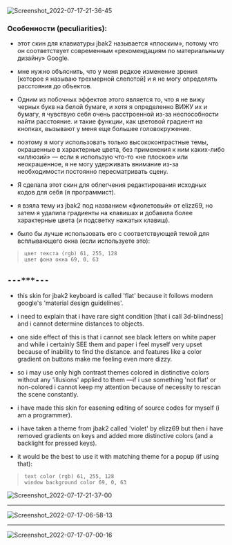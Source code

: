 ![Screenshot_2022-07-17-21-36-45](https://user-images.githubusercontent.com/98284211/182997386-39f6b918-9878-46c4-9add-3c200a48078b.png)

### Особенности (peculiarities):
- этот скин для клавиатуры jbak2 называется «плоским», потому что он соответствует современным
«рекомендациям по материальныму дизайну» Google.
- мне нужно объяснить, что у меня редкое изменение зрения [которое я называю трехмерной слепотой] и я не могу
определять расстояния до объектов.
- Одним из побочных эффектов этого является то, что я не вижу черных букв на белой бумаге, и хотя я определенно
ВИЖУ их и бумагу, я чувствую себя очень расстроенной из-за неспособности найти расстояние.
и такие функции, как цветовой градиент на кнопках, вызывают у меня еще большее головокружение.
- поэтому я могу использовать только высококонтрастные темы, окрашенные в характерные цвета, без применения
к ним каких-либо «иллюзий» — если я использую что-то «не плоское» или неокрашенное, я не могу
удерживать внимание из-за необходимости постоянно пересматривать сцену.

- Я сделала этот скин для облегчения редактирования исходных кодов для себя (я программист).
- я взяла тему из jbak2 под названием «фиолетовый» от elizz69, но затем я удалила градиенты на клавишах
и добавила более характерные цвета (и подсветку нажатых клавиш).

- было бы лучше использовать его с соответствующей темой для всплывающего окна (если используете это):
> ```
> цвет текста (rgb) 61, 255, 128
> цвет фона окна 69, 0, 63
> ```
## `---***---`
- this skin for jbak2 keyboard is called 'flat' because it follows modern google's 'material design guidelines'.
- i need to explain that i have rare sight condition [that i call 3d-blindness] and i cannot determine distances to objects.
- one side effect of this is that i cannot see black letters on white paper and while i certainly SEE them and paper
i feel myself very upset because of inability to find the distance.
and features like a color gradient on buttons make me feeling even more dizzy.
- so i may use only high contrast themes colored in distinctive colors without any 'illusions' applied to them —if i use
something 'not flat' or non-colored i cannot keep my attention because of necessity to rescan the scene constantly.

- i have made this skin for easening editing of source codes for myself (i am a programmer).
- i have taken a theme from jbak2 called 'violet' by elizz69 but then i have removed gradients on keys and added
more distinctive colors (and a backlight for pressed keys).

- it would be the best to use it with matching theme for a popup (if using that):
> ```
> text color (rgb) 61, 255, 128
> window background color 69, 0, 63
> ```
![Screenshot_2022-07-17-21-37-00](https://user-images.githubusercontent.com/98284211/182997614-eeabe029-40ec-4de0-b1c8-4c1a6950a142.png)

---
![Screenshot_2022-07-17-06-58-13](https://user-images.githubusercontent.com/98284211/182997838-0b7ea0a6-5b52-4034-8b23-4eb52e2a6842.png)

---
![Screenshot_2022-07-17-07-00-16](https://user-images.githubusercontent.com/98284211/182997892-3f7842dc-c63e-4638-acd4-40d554023c19.png)
